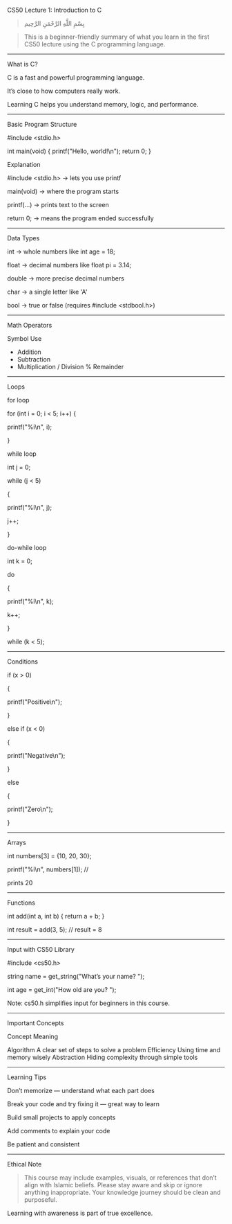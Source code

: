 CS50 Lecture 1: Introduction to C

> بِسْمِ اللَّهِ الرَّحْمَنِ الرَّحِيم
> 

> This is a beginner-friendly summary of what you learn in the first CS50 lecture using the C programming language.
> 

---

 What is C?

C is a fast and powerful programming language.

It’s close to how computers really work.

Learning C helps you understand memory, logic, and performance.

---

 Basic Program Structure

#include <stdio.h>

int main(void)
{
printf("Hello, world!\n");
return 0;
}

Explanation

#include <stdio.h> → lets you use printf

main(void) → where the program starts

printf(...) → prints text to the screen

return 0; → means the program ended successfully

---

 Data Types

int → whole numbers like int age = 18;

float → decimal numbers like float pi = 3.14;

double → more precise decimal numbers

char → a single letter like 'A'

bool → true or false (requires #include <stdbool.h>)

---

 Math Operators

Symbol	Use

- Addition
- Subtraction
- Multiplication
/	Division
%	Remainder

---

 Loops

for loop

for (int i = 0; i < 5; i++)
{

printf("%i\n", i);

}

while loop


int j = 0;

while (j < 5)

{

printf("%i\n", j);

j++;

}

do-while loop


int k = 0;

do

{

printf("%i\n", k);

k++;

}

while (k < 5);

---

 Conditions

if (x > 0)

{

printf("Positive\n");

}

else if (x < 0)

{

printf("Negative\n");

}

else

{

printf("Zero\n");

}

---

 Arrays

int numbers[3] = {10, 20, 30};

printf("%i\n", numbers[1]); // 

prints 20

---

 Functions

int add(int a, int b)
{
return a + b;
}

int result = add(3, 5); // result = 8

---

 Input with CS50 Library

#include <cs50.h>

string name = get_string("What’s your name? ");

int age = get_int("How old are you? ");


Note: cs50.h simplifies input for 
beginners in this course.

---

 Important Concepts

Concept	Meaning

Algorithm	A clear set of steps to solve a problem
Efficiency	Using time and memory wisely
Abstraction	Hiding complexity through simple tools

---

 Learning Tips

Don’t memorize — understand what each part does

Break your code and try fixing it — great way to learn

Build small projects to apply concepts

Add comments to explain your code

Be patient and consistent

---

 Ethical Note

> This course may include examples, visuals, or references that don’t align with Islamic beliefs.
Please stay aware and skip or ignore anything inappropriate.
Your knowledge journey should be clean and purposeful.
> 

Learning with awareness is part of true excellence.
